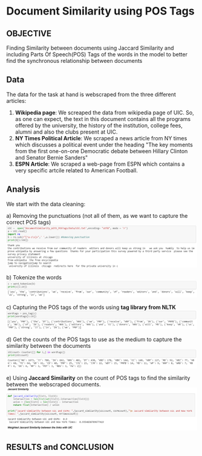 # Document Similarity using POS Tags
## OBJECTIVE
Finding Similarity between documents using Jaccard Similarity and including Parts Of Speech(POS) Tags of the words in the model to better find the synchronous relationship between documents 

## Data
The data for the task at hand is webscraped from the three different articles:
1. **Wikipedia page**: We screaped the data from wikipedia page of UIC. So, as one can expect, the text in this document contains all the programs offered by the university, the history of the institution, college fees, alumni and also the clubs present at UIC.
2. **NY Times Political Article**: We scraped a news article from NY times which discusses a political event under the heading "The key moments from the first one-on-one Democratic debate between Hillary Clinton and Senator Bernie Sanders"
3. **ESPN Article**: We scraped a web-page from ESPN which contains a very specific artcile related to American Football.

## Analysis
We start with the data cleaning:

a) Removing the punctuations (not all of them, as we want to capture the correct POS tags)
![GitHub Logo](/images/text_cleaning.PNG)

b) Tokenize the words
![GitHub Logo](/images/tokenize.PNG)

c) Capturing the POS tags of the words using **tag library from NLTK**
![GitHub Logo](/images/postag.PNG)

d) Get the counts of the POS tags to use as the medium to capture the similarity between the documents
![GitHub Logo](/images/counting.PNG)

e) Using **Jaccard Similarity** on the count of POS tags to find the similarity between the webscraped documents.
![GitHub Logo](/images/jaccardsimilarity.PNG)

## RESULTS and CONCLUSION
